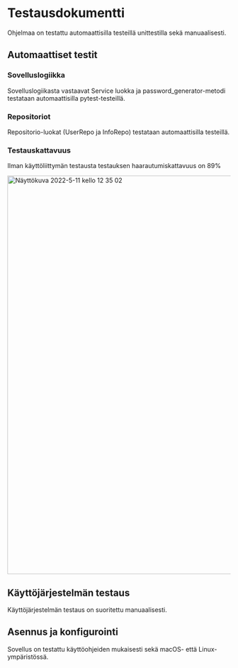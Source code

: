 # Testausdokumentti
Ohjelmaa on testattu automaattisilla testeillä unittestilla sekä manuaalisesti.

## Automaattiset testit
### Sovelluslogiikka
Sovelluslogiikasta vastaavat Service luokka ja password_generator-metodi testataan automaattisilla pytest-testeillä.

### Repositoriot
Repositorio-luokat (UserRepo ja InfoRepo) testataan automaattisilla testeillä.

### Testauskattavuus
Ilman käyttöliittymän testausta testauksen haarautumiskattavuus on 89%

<img width="899" alt="Näyttökuva 2022-5-11 kello 12 35 02" src="https://user-images.githubusercontent.com/90407612/167820420-89bdb0eb-0759-48fe-974c-ea7a943e4006.png">


## Käyttöjärjestelmän testaus
Käyttöjärjestelmän testaus on suoritettu manuaalisesti.


## Asennus ja konfigurointi
Sovellus on testattu käyttöohjeiden mukaisesti sekä macOS- että Linux-ympäristössä.
